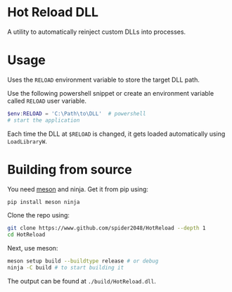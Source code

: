 # Hot Reload DLL
A utility to automatically reinject custom DLLs into processes.

# Usage

Uses the `RELOAD` environment variable to store the target DLL path.

Use the following powershell snippet or create an environment variable called `RELOAD` user variable. 
```powershell
$env:RELOAD = 'C:\Path\to\DLL'  # powershell
# start the application
```

Each time the DLL at `$RELOAD` is changed, it gets loaded automatically using `LoadLibraryW`.

# Building from source

You need [meson](mesonbuild.org) and ninja. Get it from pip using:
```bash
pip install meson ninja
```

Clone the repo using:

```bash
git clone https://www.github.com/spider2048/HotReload --depth 1
cd HotReload
```

Next, use meson:
```bash
meson setup build --buildtype release # or debug
ninja -C build # to start building it
```

The output can be found at `./build/HotReload.dll`.